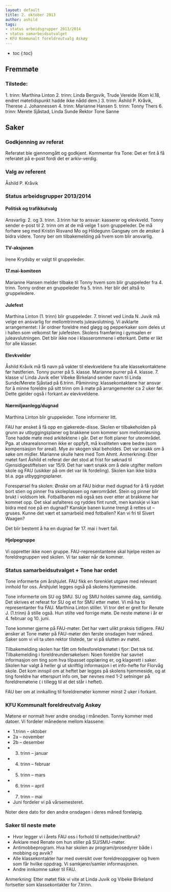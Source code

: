 ```yaml
---
layout: default
title: 2. oktober 2013
author: ashild
tags:
- status arbeidsgrupper 2013/2014
- status samarbeidsutvalget
- KFU Kommunalt foreldreutvalg Askøy
---
```



* toc
{:toc}


Fremmøte
--------

### Tilstede:

​1. trinn: Marthina Linton 2. trinn: Linda Bergsvik, Trude Vereide (Kom
kl.18, endret møtetidspunkt hadde ikke nådd dem.) 3. trinn: Åshild P.
Kråvik, Therese J. Johannessen 4. trinn: Marianne Hansen 5. trinn: Tonny
Thers 6. trinn: Merete Sjåstad, Linda Sunde Rektor Tone Sanne

Saker
-----

### Godkjenning av referat

Referatet ble gjennomgått og godkjent. Kommentar fra Tone: Det er fint å
få referatet på e-post fordi det er arkiv-verdig.

### Valg av referent

Åshild P. Kråvik

### Status arbeidsgrupper 2013/2014

#### Politisk og trafikkutvalg

Ansvarlig: 2. og 3. trinn. 3.trinn har to ansvar: kasserer og elevkveld.
Tonny sender e-post til 2. trinn om at de må velge 1 som gruppeleder. De
må forhøre seg med Kristin Risvand Mo og Hildegunn Gangsøy om de ønsker
å bidra videre. Tonny ber om tilbakemelding på hvem som blir ansvarlig.

#### TV-aksjonen

Irene Krydsby er valgt til gruppeleder.

#### 17.mai-komiteen

Marianne Hansen melder tilbake til Tonny hvem som blir gruppeleder fra
4. trinn. Tonny ordner en gruppeleder fra 5. trinn. Her blir det altså
to gruppeledere.

#### Julefest

Marthina Linton (1. trinn) blir gruppeleder. 7. trinnet ved Linda N.
Juvik må velge en ansvarlig for mellomtrinnets juleavslutning. Vi
avklarte arrangementet: I år ordner foreldre med gløgg og pepperkaker
som deles ut i hallen som velkomst før julefesten. Skolens framføring i
gymsalen er juleavslutningen. Det blir ikke noe i klasserommene i
etterkant. Dette er likt for alle klasser.

#### Elevkvelder

Åshild Kråvik må få navn på vakter til elevkveldene fra alle
klassekontaktene før høstferien. Tonny purrer på 5. klasse. Marianne
purrer på 4. klasse. 7. klasse v/ Linda Juvik eller Vibeke Birkeland
sender navn til Linda Sunde/Merete Sjåstad på 6.trinn. Påminning:
klassekontaktene har ansvar for å minne foreldre på sitt trinn om å møte
på arrangementer ca 2 uker før. Dette gjelder også i forkant av
elevkveldene.

#### Nærmiljøanlegg/dugnad

Marthina Linton blir gruppeleder. Tone informerer litt.

FAU har ønsket å få opp en gjøkerede-disse. Skolen er tilbakeholden på
grunn av utbyggingsplaner og brakkene som kommer som mellomløsning. Tone
hadde møte med arkitektene i går. Det er flott planer for uteområdet.
Pga. at utearealsnormen ikke er oppfylt, må kvaliteten være bedre (som
kompensasjon for areal). Mye av skogen skal beholdes. Det var snakk om å
søke om midler. Marianne skulle høre med Tom Ahmt. Anmerkning: Etter
møtet fant Åshild et referat der det stod at frist for søknad til
Gjensidigestiftelsen var 15/9. Det har vært snakk om å dele utgifter
mellom skole og FAU (usikker på om det var lik fordeling). Skolen kan
ikke bidra bl.a. pga utbyggingsplaner.

Forespørsel fra skolen: Ønske om at FAU bidrar med dugnad for å få
ryddet bort stien og pinner fra skoleplassen og nærområdet. Stein og
pinner blir brukt i voldsom lek. Fotballbanen må også ses over etter at
brakkene har kommet opp. Det skal asfalteres og ryddes fint rundt, men
kanskje vi kan bidra med noe på en dugnad? Kanskje banen kunne trengt å
rettes ut – gruses. Kunne det vært et samarbeid med fotballen? Kan vi
fri til Sivert Waagen?

Det blir bestemt å ha en dugnad før 17. mai i hvert fall.

#### Hjelpegruppe

Vi oppretter ikke noen gruppe. FAU-representantene skal hjelpe resten av
foreldregruppen ved skolen. Vi tar saker når de kommer.

### Status samarbeidsutvalget + Tone har ordet

Tone informerte om årshjulet. FAU fikk en forenklet utgave med relevant
innhold for oss. Årshjulet legges også på skolens hjemmeside.

Tone informerte om SU og SMU. SU og SMU holdes samme dag, samtidig. Det
skrives et referat for SU og et for SMU etter møtet. Vi må ha to
representanter fra FAU. Marthina Linton stiller. Vi tror det er greit
for Renate J. (1.trinn) å stille også. Hun stilte ved forrige møte. De
neste møtene i år er 4. februar og 10. juni.

Tone kommer gjerne på FAU-møter. Det har vært ulikt praksis tidligere.
FAU ønsker at Tone møter på FAU-møter den første onsdagen hver måned.
Saker som vi vil ta uten rektor tilstede, tar vi på slutten av møtet.

Tilbakemelding skolen har fått om fellesforeldremøtet i fjor: Det tok
tid. Tilbakemelding i foreldreundersøkelsen: Noen foreldre har savnet
informasjon om ting som hva tilpasset opplæring er, og klagerett i
saker. Skolen har valgt å heller gi ut skriftlig informasjon i et
info-hefte for Florvåg skole. Det kom innspil om at heftet bør legges på
skolens hjemmeside, og at ting foreldre har etterspurt info om, bør
nevnes med 1-2 setninger på foreldremøtene ( i tillegg til at det står i
heftet).

FAU ber om at innkalling til foreldremøter kommer minst 2 uker i
forkant.

### KFU Kommunalt foreldreutvalg Askøy

Møtene er normalt hver andre onsdag i måneden. Tonny kommer med datoer.
Vi fordeler månedene mellom klassene:

-   1.trinn – oktober
-   2a – november
-   2b – desember
-   3. trinn – januar
-   4. trinn – februar
-   5. trinn – mars
-   6. trinn – april
-   7. trinn – mai
-   Juni fordeler vi på vårsemesteret.

Noter dere dato for den andre onsdagen i deres måned foreløpig.

### Saker til neste møte

-   Hvor legger vi i årets FAU oss i forhold til nettsider/nettbruk?
-   Avklare med Renate om hun stiller på SU/SMU-møter.
-   Antimobbeprogram. Hva har skolen av program/prosedyrer både i
    mobbing og avvik?
-   Alle klassekontakter har med oversikt over foreldreoppgaver og hvem
    som får hvilke oppdrag. Vi samkjører/samler informasjonen.
-   Andre innkomne saker til FAU.

Anmerkning: Etter møtet fikk vi vite at Linda Juvik og Vibeke Birkeland
fortsetter som klassekontakter for 7.trinn.



